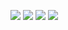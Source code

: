 [![](https://leetcode-badge.MrYadro.dev/v1/solved/MrYadro.svg)](https://leetcode-cn.com/MrYadro) [![](https://leetcode-badge.MrYadro.dev/v1/solved-rate/MrYadro.svg)](https://leetcode-cn.com/MrYadro) [![](https://leetcode-badge.MrYadro.dev/v1/accepted/MrYadro.svg)](https://leetcode-cn.com/MrYadro) [![](https://leetcode-badge.MrYadro.dev/v1/accepted-rate/MrYadro.svg)](https://leetcode-cn.com/MrYadro)